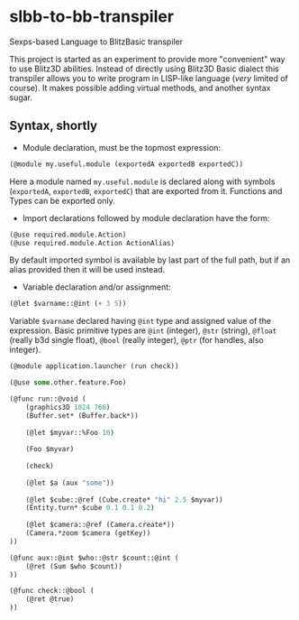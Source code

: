 # slbb-to-bb-transpiler
Sexps-based Language to BlitzBasic transpiler

This project is started as an experiment to provide more "convenient" way to use Blitz3D abilities.
Instead of directly using Blitz3D Basic dialect this transpiler allows you to write program in LISP-like language (*very* limited of course). It makes possible adding virtual methods, and another syntax sugar.

## Syntax, shortly
- Module declaration, must be the topmost expression:
```lisp
(@module my.useful.module (exportedA exportedB exportedC))
```
Here a module named `my.useful.module` is declared along with symbols (`exportedA`, `exportedB`, `exportedC`) that are exported from it. Functions and Types can be exported only.

- Import declarations followed by module declaration have the form:
```lisp
(@use required.module.Action)
(@use required.module.Action ActionAlias)
```
By default imported symbol is available by last part of the full path,
but if an alias provided then it will be used instead.

- Variable declaration and/or assignment:
```lisp
(@let $varname::@int (+ 3 5))
```
Variable `$varname` declared having `@int` type and assigned value of the expression.
Basic primitive types are `@int` (integer), `@str` (string), `@float` (really b3d single float), `@bool` (really integer),
`@ptr` (for handles, also integer).



```lisp
(@module application.launcher (run check))

(@use some.other.feature.Foo)

(@func run::@void (
	(graphics3D 1024 768)
	(Buffer.set* (Buffer.back*))
	
	(@let $myvar::%Foo 10)
	
	(Foo $myvar)
	
	(check)
	
	(@let $a (aux "some"))
	
	(@let $cube::@ref (Cube.create* "hi" 2.5 $myvar))
	(Entity.turn* $cube 0.1 0.1 0.2)
	
	(@let $camera::@ref (Camera.create*))
	(Camera.*zoom $camera (getKey))
))

(@func aux::@int $who::@str $count::@int (
	(@ret (Sum $who $count))
))

(@func check::@bool (
	(@ret @true)
))
```

